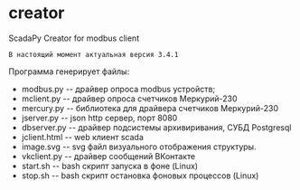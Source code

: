 # creator
ScadaPy Creator for modbus client
```
В настоящий момент актуальная версия 3.4.1
```
Программа генерирует файлы:

- modbus.py -- драйвер опроса modbus устройств;
- mclient.py -- драйвер опроса счетчиков Меркурий-230
- mercury.py -- библиотека для драйвера счетчиков Меркурий-230
- jserver.py -- json http сервер, порт 8080 
- dbserver.py -- драйвер подсистемы архивиривания, СУБД Postgresql
- jclient.html -- web клиент scada
- image.svg -- svg файл визуального отображения структуры.
- vkclient.py -- драйвер сообщений ВКонтакте
- start.sh -- bash скрипт запуска в фоне (Linux)
- stop.sh -- bash скрипт остановка фоновых процессов (Linux)

